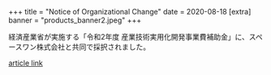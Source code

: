 +++
title = "Notice of Organizational Change"
date = 2020-08-18
[extra]
banner = "products_banner2.jpeg"
+++

経済産業省が実施する「令和2年度 産業技術実用化開発事業費補助金」に、スペースワン株式会社と共同で採択されました。 

[article link](https://sii.or.jp/space02/decision.html) 
